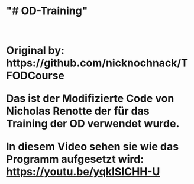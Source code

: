 <h1>"# OD-Training" <h1/><br/>
Original by: https://github.com/nicknochnack/TFODCourse<br/>

Das ist der Modifizierte Code von Nicholas Renotte der für das Training der OD verwendet wurde.<br/>

In diesem Video sehen sie wie das Programm aufgesetzt wird: https://youtu.be/yqkISICHH-U<br/>

